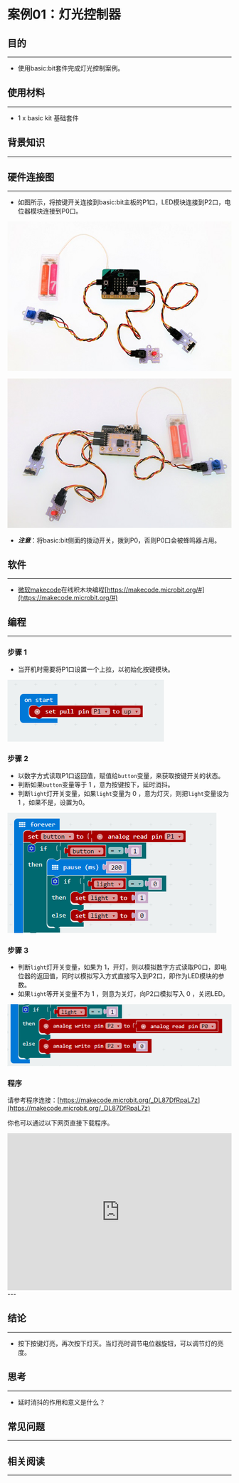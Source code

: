 # 案例01：灯光控制器

## 目的
---

- 使用basic:bit套件完成灯光控制案例。

## 使用材料
---

- 1 x basic kit 基础套件

## 背景知识
---

## 硬件连接图
---

- 如图所示，将按键开关连接到basic:bit主板的P1口，LED模块连接到P2口，电位器模块连接到P0口。

![](./images/27lfueI.jpg)

![](./images/Fmowi1n.jpg)

- ***注意***：将basic:bit侧面的拨动开关，拨到P0，否则P0口会被蜂鸣器占用。

## 软件
---
- [微软makecode](https://makecode.microbit.org/#)在线积木块编程[https://makecode.microbit.org/#](https://makecode.microbit.org/#)

## 编程
---
### 步骤 1

- 当开机时需要将P1口设置一个上拉，以初始化按键模块。

![](./images/pixzSbA.png)

### 步骤 2

- 以数字方式读取P1口返回值，赋值给`button`变量，来获取按键开关的状态。
- 判断如果`button`变量等于 1 ，意为按键按下，延时消抖。
- 判断`light`灯开关变量，如果`light`变量为 0 ，意为灯灭，则把`light`变量设为 1 ，如果不是，设置为0。

![](./images/TbOZTKM.png)

### 步骤 3

- 判断`light`灯开关变量，如果为 1，开灯，则以模拟数字方式读取P0口，即电位器的返回值，同时以模拟写入方式直接写入到P2口，即作为LED模块的参数。
- 如果`light`等开关变量不为 1 ，则意为关灯，向P2口模拟写入 0 ，关闭LED。

![](./images/0ivAACf.png)

### 程序

请参考程序连接：[https://makecode.microbit.org/_DL87DfRpaL7z](https://makecode.microbit.org/_DL87DfRpaL7z)

你也可以通过以下网页直接下载程序。

<div style="position:relative;height:0;padding-bottom:70%;overflow:hidden;"><iframe style="position:absolute;top:0;left:0;width:100%;height:100%;" src="https://makecode.microbit.org/#pub:_DL87DfRpaL7z" frameborder="0" sandbox="allow-popups allow-forms allow-scripts allow-same-origin"></iframe></div>  
---


## 结论
---

- 按下按键灯亮，再次按下灯灭。当灯亮时调节电位器旋钮，可以调节灯的亮度。

## 思考
---

- 延时消抖的作用和意义是什么？

## 常见问题
---


## 相关阅读  
---

